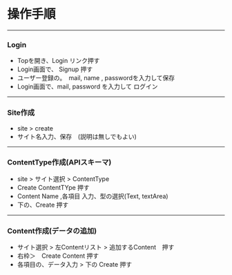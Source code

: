 
# 操作手順

***
### Login

* Topを開き、Login リンク押す
* Login画面で、 Signup 押す
* ユーザー登録の。　mail, name , passwordを入力して保存
* Login画面で、mail, password を入力して ログイン

***
### Site作成
* site > create
* サイト名入力、保存　(説明は無しでもよい)

***
### ContentType作成(APIスキーマ)
* site > サイト選択 > ContentType
* Create ContentTYpe 押す
* Content Name ,各項目 入力、型の選択(Text, textArea)
* 下の、Create 押す 

***
### Content作成(データの追加)
* サイト選択 > 左Contentリスト > 追加するContent　押す
* 右枠＞　Create Content 押す
* 各項目の、データ入力 > 下の Create 押す

###


